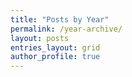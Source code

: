 ```yaml
---
title: "Posts by Year"
permalink: /year-archive/
layout: posts
entries_layout: grid
author_profile: true
---
```

